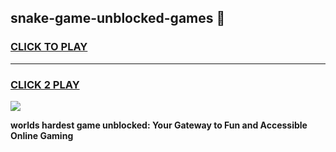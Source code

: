 
## snake-game-unblocked-games 👋
<h3>
<a href="https://premium.freeplayer.one?title=snake-game-unblocked-games&ref=14F">CLICK TO PLAY</a></h3>
<hr>

<h3>
<a href="https://premium.freeplayer.one?title=snake-game-unblocked-games&ref=14F">CLICK 2 PLAY</a>
  
</h3>

<a href="https://premium.freeplayer.one?title=snake-game-unblocked-games&ref=12F/"><img src="https://clearcache.store/games.png"></a>


**worlds hardest game unblocked: Your Gateway to Fun and Accessible Online Gaming**
